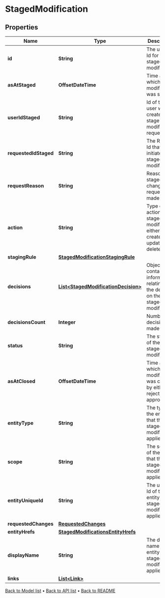 

# StagedModification


## Properties

| Name | Type | Description | Notes |
|------------ | ------------- | ------------- | -------------|
|**id** | **String** | The unique Id for the staged modification |  [optional] |
|**asAtStaged** | **OffsetDateTime** | Time at which the modification was staged. |  [optional] |
|**userIdStaged** | **String** | Id of the user who created the stage modification request. |  [optional] |
|**requestedIdStaged** | **String** | The Request Id that initiated this staged modification. |  [optional] |
|**requestReason** | **String** | Reason staged change request made. |  [optional] |
|**action** | **String** | Type of action of the staged modification, either create, update or delete. |  [optional] |
|**stagingRule** | [**StagedModificationStagingRule**](StagedModificationStagingRule.md) |  |  [optional] |
|**decisions** | [**List&lt;StagedModificationDecision&gt;**](StagedModificationDecision.md) | Object containing information relating to the decision on the staged modification. |  [optional] |
|**decisionsCount** | **Integer** | Number of decisions made. |  [optional] |
|**status** | **String** | The status of the staged modification. |  [optional] |
|**asAtClosed** | **OffsetDateTime** | Time at which the modification was closed by either rejection or approval. |  [optional] |
|**entityType** | **String** | The type of the entity that the staged modification applies to. |  [optional] |
|**scope** | **String** | The scope of the entity that this staged modification applies to. |  [optional] |
|**entityUniqueId** | **String** | The unique Id of the entity the staged modification applies to. |  [optional] |
|**requestedChanges** | [**RequestedChanges**](RequestedChanges.md) |  |  [optional] |
|**entityHrefs** | [**StagedModificationsEntityHrefs**](StagedModificationsEntityHrefs.md) |  |  [optional] |
|**displayName** | **String** | The display name of the entity the staged modification applies to. |  [optional] |
|**links** | [**List&lt;Link&gt;**](Link.md) |  |  [optional] |



[Back to Model list](../README.md#documentation-for-models) &#8226; [Back to API list](../README.md#documentation-for-api-endpoints) &#8226; [Back to README](../README.md)



